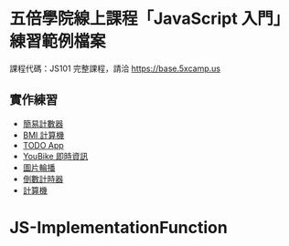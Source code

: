 # 五倍學院線上課程「JavaScript 入門」練習範例檔案

課程代碼：JS101
完整課程，請洽 https://base.5xcamp.us

## 實作練習

- [簡易計數器](https://demo.5xcamp.us/js101/simple-counter/)
- [BMI 計算機](https://demo.5xcamp.us/js101/bmi-calculator/)
- [TODO App](https://demo.5xcamp.us/js101/todo/)
- [YouBike 即時資訊](https://demo.5xcamp.us/js101/youbike/)
- [圖片輪播](https://demo.5xcamp.us/js101/carousel/)
- [倒數計時器](https://demo.5xcamp.us/js101/countdown-timer/)
- [計算機](https://demo.5xcamp.us/js101/calculator/)
# JS-ImplementationFunction
